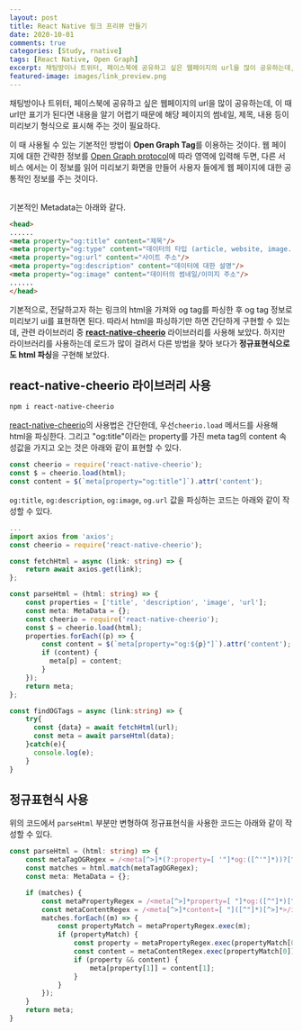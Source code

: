 ```yaml
---
layout: post
title: React Native 링크 프리뷰 만들기
date: 2020-10-01
comments: true
categories: [Study, rnative]
tags: [React Native, Open Graph]
excerpt: 채팅방이나 트위터, 페이스북에 공유하고 싶은 웹페이지의 url을 많이 공유하는데, 이 때 url만 표기가 된다면 내용을 알기 어렵기 때문에 해당 페이지의 썸네일, 제목, 내용 등이 미리보기 형식으로 표시해 주는 것이 필요하다.
featured-image: images/link_preview.png
---
```


채팅방이나 트위터, 페이스북에 공유하고 싶은 웹페이지의 url을 많이 공유하는데, 이 때 url만 표기가 된다면 내용을 알기 어렵기 때문에 해당 페이지의 썸네일, 제목, 내용 등이 미리보기 형식으로 표시해 주는 것이 필요하다.
<br>

이 때 사용될 수 있는 기본적인 방법이 **Open Graph Tag**를 이용하는 것이다. 웹 페이지에 대한 간략한 정보를 [Open Graph protocol](https://ogp.me/)에 따라 <head> 영역에 입력해 두면, 다른 서비스 에서는 이 정보를 읽어 미리보기 화면을 만들어 사용자 들에게 웹 페이지에 대한 공통적인 정보를 주는 것이다.

<br>
기본적인 Metadata는 아래와 같다.

```html
<head>
......
<meta property="og:title" content="제목"/>
<meta property="og:type" content="데이터의 타입 (article, website, image...)"/>
<meta property="og:url" content="사이트 주소"/>
<meta property="og:description" content="데이터에 대한 설명"/>
<meta property="og:image" content="데이터의 썸네일/이미지 주소"/>
......
</head>
```

기본적으로, 전달하고자 하는 링크의 html을 가져와 og tag를 파싱한 후 og tag 정보로 미리보기 ui를 표현하면 된다. 따라서 html을 파싱하기만 하면 간단하게 구현할 수 있는데, 관련 라이브러리 중 **[react-native-cheerio](https://www.npmjs.com/package/react-native-cheerio)** 라이브러리를 사용해 보았다. 하지만 라이브러리를 사용하는데 로드가 많이 걸려서 다른 방법을 찾아 보다가 **정규표현식으로도 html 파싱**을 구현해 보았다.

## react-native-cheerio 라이브러리 사용

```bash
npm i react-native-cheerio
```

[react-native-cheerio](https://www.npmjs.com/package/react-native-cheerio)의 사용법은 간단한데, 
우선`cheerio.load` 메서드를 사용해 html을 파싱한다. 그리고 "og:title"이라는 property를 가진 meta tag의 content 속성값을 가지고 오는 것은 아래와 같이 표현할 수 있다.

```typescript
const cheerio = require('react-native-cheerio');
const $ = cheerio.load(html);
const content = $(`meta[property="og:title"]`).attr('content');
```

`og:title`, `og:description`, `og:image`, `og.url` 값을 파싱하는 코드는 아래와 같이 작성할 수 있다.

```typescript
...
import axios from 'axios';
const cheerio = require('react-native-cheerio');

const fetchHtml = async (link: string) => {
    return await axios.get(link);
};

const parseHtml = (html: string) => {
    const properties = ['title', 'description', 'image', 'url'];
    const meta: MetaData = {};
    const cheerio = require('react-native-cheerio');
    const $ = cheerio.load(html);
    properties.forEach((p) => {
        const content = $(`meta[property="og:${p}"]`).attr('content');
        if (content) {
          meta[p] = content;
        }
    });
    return meta;
};

const findOGTags = async (link:string) => {
    try{
      const {data} = await fetchHtml(url);
      const meta = await parseHtml(data);
    }catch(e){
      console.log(e);
    }
}
```

## 정규표현식 사용

위의 코드에서 `parseHtml` 부분만 변형하여 정규표현식을 사용한 코드는 아래와 같이 작성할 수 있다.

```typescript
const parseHtml = (html: string) => {
    const metaTagOGRegex = /<meta[^>]*(?:property=[ '"]*og:([^'"]*))?[^>]*(?:content=["]([^"]*)["])?[^>]*>/gi;
    const matches = html.match(metaTagOGRegex);
    const meta: MetaData = {};

    if (matches) {
        const metaPropertyRegex = /<meta[^>]*property=[ "]*og:([^"]*)[^>]*>/i;
        const metaContentRegex = /<meta[^>]*content=[ "]([^"]*)[^>]*>/i;
        matches.forEach((m) => {
            const propertyMatch = metaPropertyRegex.exec(m);
            if (propertyMatch) {
                const property = metaPropertyRegex.exec(propertyMatch[0]);
                const content = metaContentRegex.exec(propertyMatch[0]);
                if (property && content) {
                    meta[property[1]] = content[1];
                }
            }
        });
    }
    return meta;
}
```